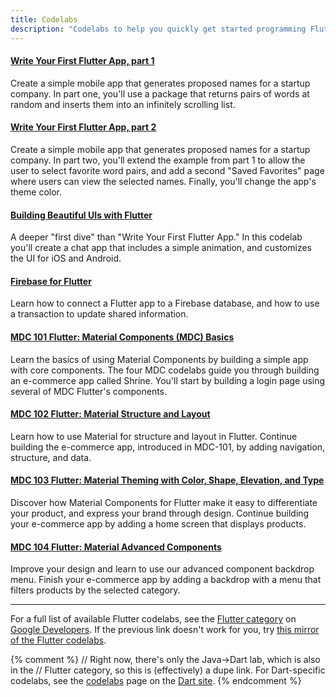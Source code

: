 ```yaml
---
title: Codelabs
description: "Codelabs to help you quickly get started programming Flutter."
---
```


#### [Write Your First Flutter App, part 1](https://codelabs.developers.google.com/codelabs/first-flutter-app-pt1/)

Create a simple mobile app that generates proposed names for a startup
company. In part one, you'll use a package that returns pairs of words
at random and inserts them into an infinitely scrolling list.

#### [Write Your First Flutter App, part 2](https://codelabs.developers.google.com/codelabs/first-flutter-app-pt2/)

Create a simple mobile app that generates proposed names for a startup
company. In part two, you'll extend the example from part 1 to allow
the user to select favorite word pairs, and add a second "Saved Favorites"
page where users can view the selected names.
Finally, you'll change the app's theme color.

#### [Building Beautiful UIs with Flutter](https://codelabs.developers.google.com/codelabs/flutter)

A deeper "first dive" than "Write Your First Flutter App." In this codelab
you'll create a chat app that includes a simple animation, and customizes
the UI for iOS and Android.

#### [Firebase for Flutter](https://codelabs.developers.google.com/codelabs/flutter-firebase/)

Learn how to connect a Flutter app to a Firebase database, and how to use
a transaction to update shared information.

#### [MDC 101 Flutter: Material Components (MDC) Basics](https://codelabs.developers.google.com/codelabs/mdc-101-flutter/)

Learn the basics of using Material Components by building
a simple app with core components.  The four MDC codelabs
guide you through building an e-commerce app called Shrine.
You'll start by building a login page using several of MDC
Flutter's components.

#### [MDC 102 Flutter: Material Structure and Layout](https://codelabs.developers.google.com/codelabs/mdc-102-flutter/)

Learn how to use Material for structure and layout in Flutter.
Continue building the e-commerce app, introduced in MDC-101,
by adding navigation, structure, and data.


#### [MDC 103 Flutter: Material Theming with Color, Shape, Elevation, and Type](https://codelabs.developers.google.com/codelabs/mdc-103-flutter/)

Discover how Material Components for Flutter make it easy to differentiate
your product, and express your brand through design. Continue
building your e-commerce app by adding a home screen that displays products.

#### [MDC 104 Flutter: Material Advanced Components](https://codelabs.developers.google.com/codelabs/mdc-104-flutter/)

Improve your design and learn to use our advanced component backdrop menu.
Finish your e-commerce app by adding a backdrop with a menu that filters
products by the selected category.

---

For a full list of available Flutter codelabs, see the
[Flutter category](https://codelabs.developers.google.com/?cat=Flutter)
on [Google Developers](https://codelabs.developers.google.com/).
If the previous link doesn't work for you, try
[this mirror of the Flutter codelabs](https://codelabs.flutter-io.cn/).

{% comment %}
// Right now, there's only the Java->Dart lab, which is also in the
// Flutter category, so this is (effectively) a dupe link.
For Dart-specific codelabs, see the
[codelabs]({{site.dart-site}}/codelabs) page on the
[Dart site]({{site.dart-site}}).
{% endcomment %}
